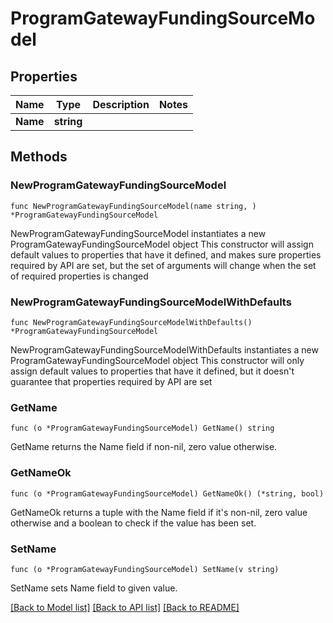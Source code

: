 # ProgramGatewayFundingSourceModel

## Properties

Name | Type | Description | Notes
------------ | ------------- | ------------- | -------------
**Name** | **string** |  | 

## Methods

### NewProgramGatewayFundingSourceModel

`func NewProgramGatewayFundingSourceModel(name string, ) *ProgramGatewayFundingSourceModel`

NewProgramGatewayFundingSourceModel instantiates a new ProgramGatewayFundingSourceModel object
This constructor will assign default values to properties that have it defined,
and makes sure properties required by API are set, but the set of arguments
will change when the set of required properties is changed

### NewProgramGatewayFundingSourceModelWithDefaults

`func NewProgramGatewayFundingSourceModelWithDefaults() *ProgramGatewayFundingSourceModel`

NewProgramGatewayFundingSourceModelWithDefaults instantiates a new ProgramGatewayFundingSourceModel object
This constructor will only assign default values to properties that have it defined,
but it doesn't guarantee that properties required by API are set

### GetName

`func (o *ProgramGatewayFundingSourceModel) GetName() string`

GetName returns the Name field if non-nil, zero value otherwise.

### GetNameOk

`func (o *ProgramGatewayFundingSourceModel) GetNameOk() (*string, bool)`

GetNameOk returns a tuple with the Name field if it's non-nil, zero value otherwise
and a boolean to check if the value has been set.

### SetName

`func (o *ProgramGatewayFundingSourceModel) SetName(v string)`

SetName sets Name field to given value.



[[Back to Model list]](../README.md#documentation-for-models) [[Back to API list]](../README.md#documentation-for-api-endpoints) [[Back to README]](../README.md)


